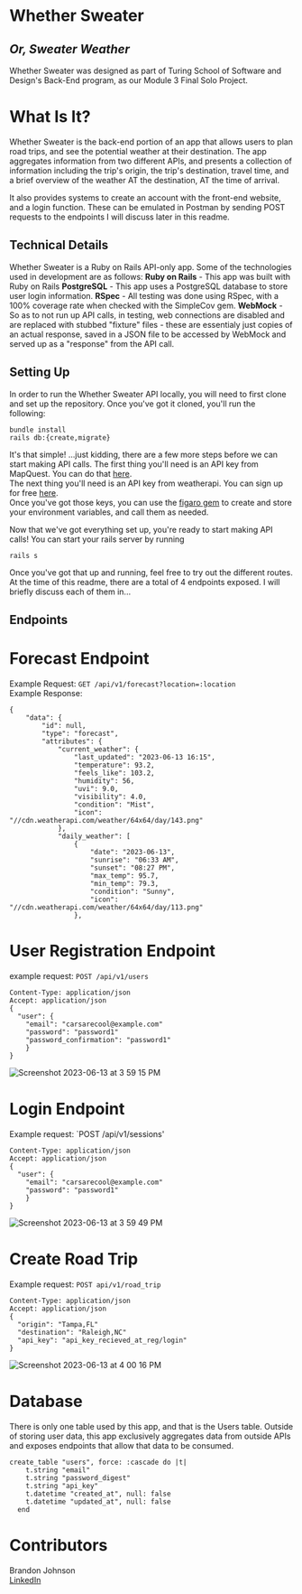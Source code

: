 # <b>Whether Sweater</b>
## <i>Or, Sweater Weather</i>

Whether Sweater was designed as part of Turing School of Software and Design's Back-End program, as our Module 3 Final Solo Project.

# What Is It?
Whether Sweater is the back-end portion of an app that allows users to plan road trips, and see the potential weather at their destination.
The app aggregates information from two different APIs, and presents a collection of information including the trip's origin, the trip's destination, travel time, and a brief overview of the weather AT the destination, AT the time of arrival.<br>

It also provides systems to create an account with the front-end website, and a login function. These can be emulated in Postman by sending POST requests to the endpoints I will discuss later in this readme.

## Technical Details
Whether Sweater is a Ruby on Rails API-only app. Some of the technologies used in development are as follows:
<b>Ruby on Rails</b> - This app was built with Ruby on Rails
<b>PostgreSQL</b> - This app uses a PostgreSQL database to store user login information.
<b>RSpec</b> - All testing was done using RSpec, with a 100% coverage rate when checked with the SimpleCov gem.
<b>WebMock</b> - So as to not run up API calls, in testing, web connections are disabled and are replaced with stubbed "fixture" files - these are essentialy just copies of an actual response, saved in a JSON file to be accessed by WebMock and served up as a "response" from the API call.

## Setting Up
In order to run the Whether Sweater API locally, you will need to first clone and set up the repository. Once you've got it cloned, you'll run the following:
```
bundle install
rails db:{create,migrate}
```
It's that simple! ...just kidding, there are a few more steps before we can start making API calls. The first thing you'll need is an API key from MapQuest. You can do that [here](https://developer.mapquest.com/user/login/sign-up).<br>
The next thing you'll need is an API key from weatherapi. You can sign up for free [here](https://www.weatherapi.com/signup.aspx).<br>
Once you've got those keys, you can use the [figaro gem](https://github.com/laserlemon/figaro) to create and store your environment variables, and call them as needed.<br>

Now that we've got everything set up, you're ready to start making API calls! You can start your rails server by running 
```
rails s
```
Once you've got that up and running, feel free to try out the different routes. At the time of this readme, there are a total of 4 endpoints exposed. I will briefly discuss each of them in...

## Endpoints
# Forecast Endpoint
Example Request: `GET /api/v1/forecast?location=:location`<br>
Example Response:
```
{
    "data": {
        "id": null,
        "type": "forecast",
        "attributes": {
            "current_weather": {
                "last_updated": "2023-06-13 16:15",
                "temperature": 93.2,
                "feels_like": 103.2,
                "humidity": 56,
                "uvi": 9.0,
                "visibility": 4.0,
                "condition": "Mist",
                "icon": "//cdn.weatherapi.com/weather/64x64/day/143.png"
            },
            "daily_weather": [
                {
                    "date": "2023-06-13",
                    "sunrise": "06:33 AM",
                    "sunset": "08:27 PM",
                    "max_temp": 95.7,
                    "min_temp": 79.3,
                    "condition": "Sunny",
                    "icon": "//cdn.weatherapi.com/weather/64x64/day/113.png"
                },
```
# User Registration Endpoint
example request: `POST /api/v1/users`
```
Content-Type: application/json
Accept: application/json
{
  "user": {
    "email": "carsarecool@example.com"
    "password": "password1"
    "password_confirmation": "password1"
    }
}
```
![Screenshot 2023-06-13 at 3 59 15 PM](https://github.com/brenicillin/whether_sweater/assets/120131327/431e5f25-7de9-4529-b9e0-e39edcd34f14)

# Login Endpoint
Example request: `POST /api/v1/sessions'
```
Content-Type: application/json
Accept: application/json
{
  "user": {
    "email": "carsarecool@example.com"
    "password": "password1"
    }
}
```
![Screenshot 2023-06-13 at 3 59 49 PM](https://github.com/brenicillin/whether_sweater/assets/120131327/59e87d1a-33f4-45f2-a595-a96cac17efa6)

# Create Road Trip
Example request: `POST api/v1/road_trip`
```
Content-Type: application/json
Accept: application/json
{
  "origin": "Tampa,FL"
  "destination": "Raleigh,NC"
  "api_key": "api_key_recieved_at_reg/login"
}
```
![Screenshot 2023-06-13 at 4 00 16 PM](https://github.com/brenicillin/whether_sweater/assets/120131327/0ee1812d-4d2d-4759-ba04-bae276491d7e)

# Database
There is only one table used by this app, and that is the Users table. Outside of storing user data, this app exclusively aggregates data from outside APIs and exposes endpoints that allow that data to be consumed.
```
create_table "users", force: :cascade do |t|
    t.string "email"
    t.string "password_digest"
    t.string "api_key"
    t.datetime "created_at", null: false
    t.datetime "updated_at", null: false
  end
  ```
# Contributors
Brandon Johnson<br>
[LinkedIn](www.linkedin.com/in/brandon-j-94b740b2)
